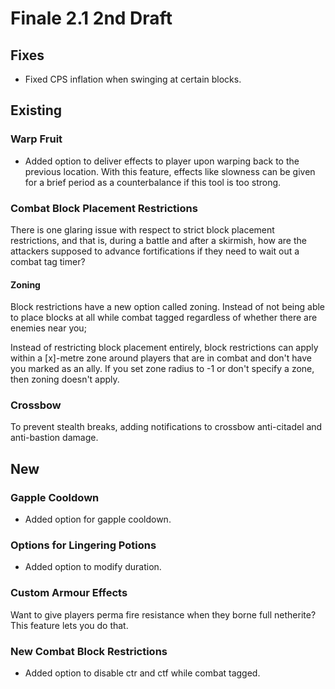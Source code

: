 # Finale 2.1 2nd Draft

## Fixes
- Fixed CPS inflation when swinging at certain blocks.

## Existing

### Warp Fruit
- Added option to deliver effects to player upon warping back to the previous location. With this feature, effects like slowness can be given for a brief period as a counterbalance if this tool is too strong.

### Combat Block Placement Restrictions
There is one glaring issue with respect to strict block placement restrictions, and that is, during a battle and after a skirmish, how are the attackers supposed to advance fortifications if they need to wait out a combat tag timer?

#### Zoning
Block restrictions have a new option called zoning. Instead of not being able to place blocks at all while combat tagged regardless of whether there are enemies near you; 

Instead of restricting block placement entirely, block restrictions can apply within a [x]-metre zone around players that are in combat and don't have you marked as an ally. If you set zone radius to -1 or don't specify a zone, then zoning doesn't apply.

### Crossbow
To prevent stealth breaks, adding notifications to crossbow anti-citadel and anti-bastion damage.

## New

### Gapple Cooldown
- Added option for gapple cooldown.

### Options for Lingering Potions
- Added option to modify duration.

### Custom Armour Effects
Want to give players perma fire resistance when they borne full netherite? This feature lets you do that.

### New Combat Block Restrictions
- Added option to disable ctr and ctf while combat tagged.





